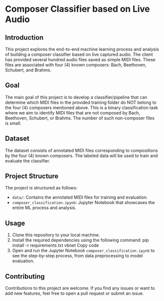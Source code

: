 # Composer Classifier based on Live Audio

## Introduction
This project explores the end-to-end machine learning process and analysis of building a composer classifier based on live captured audio. The client has provided several hundred audio files saved as simple MIDI files. These files are associated with four (4) known composers: Bach, Beethoven, Schubert, and Brahms.

## Goal
The main goal of this project is to develop a classifier/pipeline that can determine which MIDI files in the provided training folder do NOT belong to the four (4) composers mentioned above. This is a binary classification task where we aim to identify MIDI files that are not composed by Bach, Beethoven, Schubert, or Brahms. The number of such non-composer files is small.

## Dataset
The dataset consists of annotated MIDI files corresponding to compositions by the four (4) known composers. The labeled data will be used to train and evaluate the classifier.

## Project Structure
The project is structured as follows:
- `data/`: Contains the annotated MIDI files for training and evaluation.
- `composer_classification.ipynb`: Jupyter Notebook that showcases the entire ML process and analysis.

## Usage
1. Clone this repository to your local machine.
2. Install the required dependencies using the following command:
pip install -r requirements.txt vbnet
Copy code
3. Open and run the Jupyter Notebook `composer_classification.ipynb` to see the step-by-step process, from data preprocessing to model evaluation.

## Contributing
Contributions to this project are welcome. If you find any issues or want to add new features, feel free to open a pull request or submit an issue.
